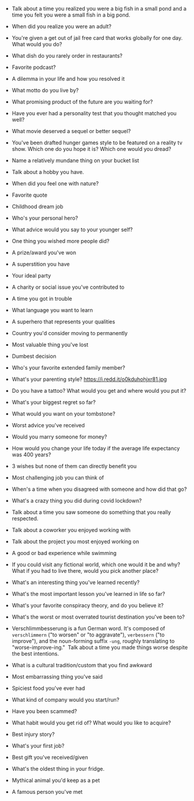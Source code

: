 -   Talk about a time you realized you were a big fish in a small pond and a time you felt you were a small fish in a big pond.

-   When did you realize you were an adult?

-   You're given a get out of jail free card that works globally for one day. What would you do? 

-   What dish do you rarely order in restaurants?

-   Favorite podcast?

-   A dilemma in your life and how you resolved it

-   What motto do you live by?

-   What promising product of the future are you waiting for? 

-   Have you ever had a personality test that you thought matched you well?

-   What movie deserved a sequel or better sequel?

-   You've been drafted hunger games style to be featured on a reality tv show. Which one do you hope it is? Which one would you dread? 

-   Name a relatively mundane thing on your bucket list

-   Talk about a hobby you have.

-   When did you feel one with nature?

-   Favorite quote

-   Childhood dream job

-   Who's your personal hero?

-   What advice would you say to your younger self?

-   One thing you wished more people did?

-   A prize/award you've won

-   A superstition you have

-   Your ideal party

-   A charity or social issue you've contributed to

-   A time you got in trouble

-   What language you want to learn

-   A superhero that represents your qualities

-   Country you'd consider moving to permanently

-   Most valuable thing you've lost

-   Dumbest decision

-   Who's your favorite extended family member?

-   What's your parenting style? <https://i.redd.it/o0kduhohjxr81.jpg>

-   Do you have a tattoo? What would you get and where would you put it?

-   What's your biggest regret so far?

-   What would you want on your tombstone?

-   Worst advice you've received

-   Would you marry someone for money?

-   How would you change your life today if the average life expectancy was 400 years?

-   3 wishes but none of them can directly benefit you

-   Most challenging job you can think of

-   When's a time when you disagreed with someone and how did that go?

-   What's a crazy thing you did during covid lockdown?

-   Talk about a time you saw someone do something that you really respected.

-   Talk about a coworker you enjoyed working with

-   Talk about the project you most enjoyed working on

-   A good or bad experience while swimming

-   If you could visit any fictional world, which one would it be and why? What if you had to live there, would you pick another place?

-   What's an interesting thing you've learned recently?

-   What's the most important lesson you've learned in life so far?

-   What's your favorite conspiracy theory, and do you believe it?

-   What's the worst or most overrated tourist destination you've been to? 

-   Verschlimmbesserung is a fun German word. It's composed of `verschlimmern` ("to worsen" or "to aggravate"), `verbessern` ("to improve"), and the noun-forming suffix `-ung`, roughly translating to "worse-improve-ing."  Talk about a time you made things worse despite the best intentions.

-   What is a cultural tradition/custom that you find awkward

-   Most embarrassing thing you've said

-   Spiciest food you've ever had

-   What kind of company would you start/run?

-   Have you been scammed?

-   What habit would you get rid of? What would you like to acquire?

-   Best injury story?

-   What's your first job?

-   Best gift you've received/given

-   What's the oldest thing in your fridge.

-   Mythical animal you'd keep as a pet

-   A famous person you've met
